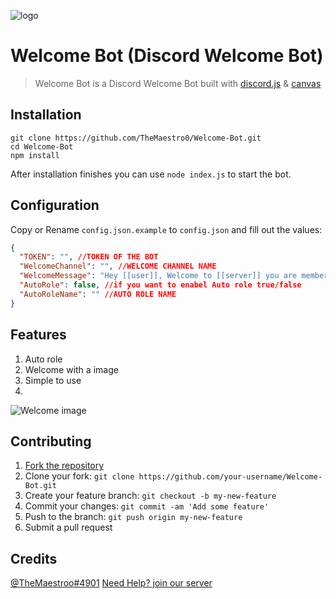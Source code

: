 ![logo](https://i.ibb.co/3vdMpT7/Endless-Constellation-svg.png)

# Welcome Bot (Discord Welcome Bot)
> Welcome Bot is a Discord Welcome Bot built with [discord.js](https://github.com/discordjs/discord.js) & [canvas](https://github.com/Automattic/node-canvas)

## Installation

```
git clone https://github.com/TheMaestro0/Welcome-Bot.git
cd Welcome-Bot
npm install
```

After installation finishes you can use `node index.js` to start the bot.

## Configuration

Copy or Rename `config.json.example` to `config.json` and fill out the values:

```json
{
  "TOKEN": "", //TOKEN OF THE BOT
  "WelcomeChannel": "", //WELCOME CHANNEL NAME
  "WelcomeMessage": "Hey [[user]], Welcome to [[server]] you are member number: [[members]]", //WELCOME MESSAGE
  "AutoRole": false, //if you want to enabel Auto role true/false
  "AutoRoleName": "" //AUTO ROLE NAME
}
```

## Features
1. Auto role
2. Welcome with a image
3. Simple to use
4. 
![Welcome image](https://i.ibb.co/3cHTX2Y/Capture.png)

## Contributing

1. [Fork the repository](https://github.com/TheMaestro0/Welcome-Bot/fork)
2. Clone your fork: `git clone https://github.com/your-username/Welcome-Bot.git`
3. Create your feature branch: `git checkout -b my-new-feature`
4. Commit your changes: `git commit -am 'Add some feature'`
5. Push to the branch: `git push origin my-new-feature`
6. Submit a pull request

## Credits

[@TheMaestroo#4901](https://github.com/TheMaestro0)
[Need Help? join our server](https://discord.gg/hr7534X)
